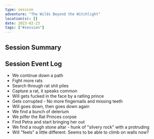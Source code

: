 ```yaml
---
type: session
adventure: "The Wilds Beyond the Witchlight"
location(s): []
date: 2023-02-23
tags: ["#session"]
---
```


## Session Summary

## Session Event Log

- We continue down a path
- Fight more rats
- Search through rat shit piles
- Capture a rat, it speaks common
- Will gets fucked in the face by a ratling prince
- Gets corrupted - No more fingernails and missing teeth
- Will goes down, then goes down again
- We find a bunch of delerium
- We pilfer the Rat Princes corpse
- Find Petra and start bringing her out
- We find a rough stone altar - hunk of "silvery rock" with a protruding
- Will "feels" a little different. Seems to be able to climb on walls now?